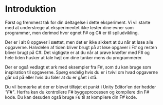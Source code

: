 # Introduktion
Først og fremmest tak for din deltagelse i dette eksperiment. Vi vil starte med at understrege at eksperimentet ikke tester dine evner som programmør, men derimod hvor egnet F# og C# er til spiludvikling.

Der er i alt 8 opgaver i sættet, men det er ikke sikkert at du når at løse alle opgaverne. Halvdelen af tiden bliver brugt på at løse opgaver i F# og resten bliver brugt på C#. Det vigtigste er at du når at prøve kræfter med F# og hele tiden husker at tale højt om dine tanker mens du programmerer.

Der er også vedlagt et ark med eksempler fra F#, som du kan bruge som inspiration til opgaverne. Spørg endelig hvis du er i tvivl om hvad opgaverne går ud på eller hvis du føler at du er gået i stå.

Du vil bemærke at der er blevet tilføjet et punkt i Unity Editor'en der hedder _"F#"_. Herfra kan du kontrollere F# byggeprocessen og kompilere din F# kode. Du kan desuden også bruge <kbd>F6</kbd> til at kompilere din F# kode.